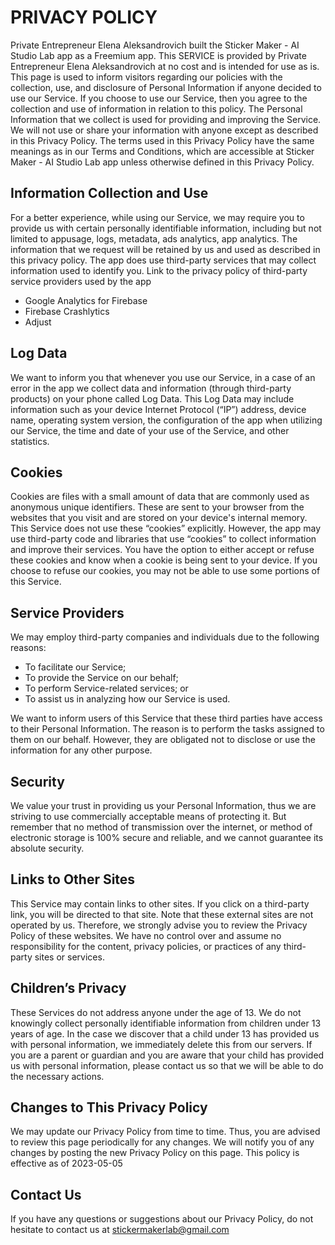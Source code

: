 # PRIVACY POLICY

<p>Private Entrepreneur Elena Aleksandrovich built the Sticker Maker - AI Studio Lab app as a Freemium app. This SERVICE is provided by Private Entrepreneur Elena Aleksandrovich at no cost and is intended for use as is. This page is used to inform visitors regarding our policies with the collection, use, and disclosure of Personal Information if anyone decided to use our Service. If you choose to use our Service, then you agree to the collection and use of information in relation to this policy. The Personal Information that we collect is used for providing and improving the Service. We will not use or share your information with anyone except as described in this Privacy Policy. The terms used in this Privacy Policy have the same meanings as in our Terms and Conditions, which are accessible at Sticker Maker - AI Studio Lab app unless otherwise defined in this Privacy Policy.</p>

## Information Collection and Use

<p>For a better experience, while using our Service, we may require you to provide us with certain personally identifiable information, including but not limited to appusage, logs, metadata, ads analytics, app analytics. The information  that we request will be retained by us and used as described in this privacy policy. The app does use third-party services that may collect information used to identify you. Link to the privacy policy of third-party service providers used by the app</p>
<ul>
	<li>Google Analytics for Firebase</li>
	<li>Firebase Crashlytics</li>
	<li>Adjust</li>
</ul>

<h2>Log Data</h2>

<p>We want to inform you that whenever you use our Service, in a case of an error in the app we collect data and information (through third-party products) on your phone called Log Data. This Log Data may include information such as your device Internet Protocol (“IP”) address, device name, operating system version, the configuration of the app when utilizing our Service, the time and date of your use of the Service, and other statistics.</p>

<h2>Cookies</h2>

<p>Cookies are files with a small amount of data that are commonly used as anonymous unique identifiers. These are sent to your browser from the websites that you visit and are stored on your device's internal memory. This Service does not use these “cookies” explicitly. However, the app may use third-party code and libraries that use “cookies” to collect information and improve their services. You have the option to either accept or refuse these cookies and know when a cookie is being sent to your device. If you choose to refuse our cookies, you may not be able to use some portions of this Service.</p>

<h2>Service Providers</h2>

<p>We may employ third-party companies and individuals due to the following reasons:</p>

<ul>
	<li>To facilitate our Service;</li>
	<li>To provide the Service on our behalf;</li>
	<li>To perform Service-related services; or</li>
	<li>To assist us in analyzing how our Service is used.</li>
</ul>

<p>We want to inform users of this Service that these third parties have access to their Personal Information. The reason is to perform the tasks assigned to them on our behalf. However, they are obligated not to disclose or use the information for any other purpose.</p>

<h2>Security</h2>

<p>We value your trust in providing us your Personal Information, thus we are striving to use commercially acceptable means of protecting it. But remember that no method of transmission over the internet, or method of electronic storage is 100% secure and reliable, and we cannot guarantee its absolute security.</p>

<h2>Links to Other Sites</h2>

<p>This Service may contain links to other sites. If you click on a third-party link, you will be directed to that site. Note that these external sites are not operated by us. Therefore, we strongly advise you to review the Privacy Policy of these websites. We have no control over and assume no responsibility for the content, privacy policies, or practices of any third-party sites or services.</p>

<h2>Children’s Privacy</h2>

<p>	These Services do not address anyone under the age of 13. We do not knowingly collect personally identifiable information from children under 13 years of age. In the case we discover that a child under 13 has provided us with personal information, we immediately delete this from our servers. If you are a parent or guardian and you are aware that your child has provided us with personal information, please contact us so that we will be able to do the necessary actions.</p>

<h2>Changes to This Privacy Policy</h2>

<p>	We may update our Privacy Policy from time to time. Thus, you are advised to review this page periodically for any changes. We will notify you of any changes by posting the new Privacy Policy on this page.
This policy is effective as of 2023-05-05</p>
	
<h2>Contact Us</h2>

<p>If you have any questions or suggestions about our Privacy Policy, do not hesitate to contact us at <a href="mailto:stickermakerlab@gmail.com">stickermakerlab@gmail.com</a> </p>
